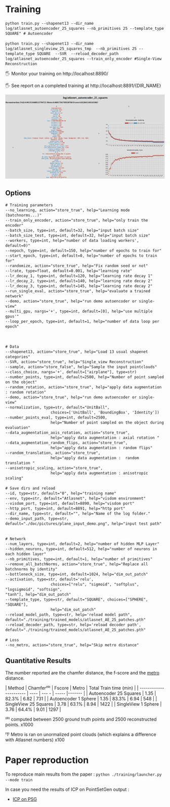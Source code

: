 # Training

```shell
python train.py --shapenet13 --dir_name log/atlasnet_autoencoder_25_squares --nb_primitives 25 --template_type SQUARE" # Autoencoder

python train.py --shapenet13 --dir_name log/atlasnet_singleview_25_squares_tmp  --nb_primitives 25 --template_type SQUARE  --SVR  --reload_decoder_path log/atlasnet_autoencoder_25_squares --train_only_encoder #Single-View Reconstruction
```



:raised_hand_with_fingers_splayed: Monitor your training on http://localhost:8890/

:raised_hand_with_fingers_splayed: See report on a completed training at http://localhost:8891/{DIR_NAME}



![visdom](./pictures/netvision.png)



## Options

```shell
# Training parameters
--no_learning, action="store_true", help="Learning mode (batchnorms...)"
--train_only_encoder, action="store_true", help="only train the encoder"
--batch_size, type=int, default=32, help="input batch size"
--batch_size_test, type=int, default=32, help="input batch size"
--workers, type=int, help="number of data loading workers', default=0)"
--nepoch, type=int, default=150, help="number of epochs to train for"
--start_epoch, type=int, default=0, help="number of epochs to train for"
--randomize, action="store_true", help="Fix random seed or not"
--lrate, type=float, default=0.001, help="learning rate"
--lr_decay_1, type=int, default=120, help="learning rate decay 1"
--lr_decay_2, type=int, default=140, help="learning rate decay 2"
--lr_decay_3, type=int, default=145, help="learning rate decay 2"
--run_single_eval, action="store_true", help="evaluate a trained network"
--demo, action="store_true", help="run demo autoencoder or single-view"
--multi_gpu, nargs='+', type=int, default=[0], help="use multiple gpus'"
--loop_per_epoch, type=int, default=1, help="number of data loop per epoch"



# Data
--shapenet13, action="store_true", help="Load 13 usual shapenet categories"
--SVR, action="store_true", help="Single_view Reconstruction"
--sample, action="store_false", help="Sample the input pointclouds"
--class_choice, nargs='+', default=["airplane"], type=str)
--number_points, type=int, default=2500, help="Number of point sampled on the object"
--random_rotation, action="store_true", help="apply data augmentation : random rotation"
--demo, action="store_true", help="run demo autoencoder or single-view"
--normalization, type=str, default="UnitBall",
                    choices=['UnitBall', 'BoundingBox', 'Identity'])
--number_points_eval, type=int, default=2500,
                    help="Number of point sampled on the object during evaluation"
--data_augmentation_axis_rotation, action="store_true",
                    help="apply data augmentation : axial rotation "
--data_augmentation_random_flips, action="store_true",
                    help="apply data augmentation : random flips"
--random_translation, action="store_true",
                    help="apply data augmentation :  random translation "
--anisotropic_scaling, action="store_true",
                    help="apply data augmentation : anisotropic scaling"

# Save dirs and reload
--id, type=str, default="0", help="training name"
--env, type=str, default="Atlasnet", help="visdom environment"
--visdom_port, type=int, default=8890, help="visdom port"
--http_port, type=int, default=8891, help="http port"
--dir_name, type=str, default="", help="Name of the log folder."
--demo_input_path, type=str, default="./doc/pictures/plane_input_demo.png", help="input test path"


# Network
--num_layers, type=int, default=2, help="number of hidden MLP Layer"
--hidden_neurons, type=int, default=512, help="number of neurons in each hidden layer"
--nb_primitives, type=int, default=1, help="number of primitives"
--remove_all_batchNorms, action="store_true", help="Replace all batchnorms by identity"
--bottleneck_size, type=int, default=1024, help="dim_out_patch"
--activation, type=str, default='relu',
                    choices=["relu", "sigmoid", "softplus", "logsigmoid", "softsign", 											"tanh"], help="dim_out_patch"
--template_type, type=str, default="SQUARE", choices=["SPHERE", "SQUARE"],
                    help="dim_out_patch"
--reload_model_path, type=str, help='reload model path", 		    	default="./training/trained_models/atlasnet_AE_25_patches.pth"
--reload_decoder_path, type=str, help='reload decoder path', default="./training/trained_models/atlasnet_AE_25_patches.pth"

# Loss
--no_metro, action="store_true", help="Skip metro distance"

```





## Quantitative Results 


The number reported are the chamfer distance, the f-score and the [metro](https://github.com/ThibaultGROUEIX/AtlasNet/issues/34) distance.



| Method                 | Chamfer⁽⁰⁾ | Fscore | Metro | Total Train time (min) |
| ---------------------- | ---- | --- -   | ----- |-------     |
| Autoencoder 25 Squares | 1.35 | 82.3%   | 6.82  | 731       |
| Autoencoder 1 Sphere   | 1.35 | 83.3%   | 6.94  | 548    |
| SingleView 25  Squares | 3.78 | 63.1% | 8.94 | 1422      |
| SingleView 1 Sphere    | 3.76 | 64.4% |  9.01  | 1297      |

⁽⁰⁾  computed between 2500 ground truth points and 2500 reconstructed points. x1000

⁽1⁾  Metro is ran on unormalized point clouds (which explains a difference with Atlasnet numbers) x100



# Paper reproduction 

To reproduce main results from the paper : ```python ./training/launcher.py --mode train```

In case you need the results of ICP on PointSetGen output :

* [ICP on PSG](https://cloud.enpc.fr/s/3a7Xg9RzIsgmofw)

